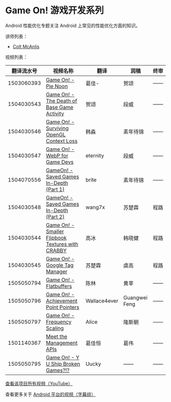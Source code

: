 # Game On! 游戏开发系列

Android 性能优化专题关注 Android 上常见的性能优化方面的知识。

讲师列表：

*   [Colt McAnlis](https://plus.google.com/+ColtMcAnlis)
 
视频列表：

| 翻译流水号 | 视频名称 | 翻译 | 润稿 | 终审 |
| -- | -- | -- | -- | -- |
| 1503060393 | [Game On! - Pie Noon](//pub.gfansub.com/Android/031-Game-On/1503060393-pie-noon.html)  | 葛佳- | 贺颂 | —— |
| 1504030543 | [Game On! - The Death of Base Game Activity](http://pub.gfansub.com//Android/031-Game-On/1504030543-the-death-of-base-game-activity.html)  | 贺颂 | 段威 | —— |
| 1504030546 | [Game On! - Surviving OpenGL Context Loss](http://pub.gfansub.com//Android/031-Game-On/1504030546-surviving-opengl-context-loss.html)  | 韩淼 | 素年待锦 | —— |
| 1504030547 | [Game On! - WebP for Game Devs](http://pub.gfansub.com//Android/031-Game-On/1504030547-webp-for-game-devs.html)  | eternity | 段威 | —— |
| 1504070556 | [GameOn! - Saved Games In-Depth (Part 1)](http://pub.gfansub.com//Android/031-Game-On/1504070556-saved-games-in-depth-part_1.html)  | brite | 素年待锦 | —— |
| 1504030548 | [GameOn! - Saved Games In-Depth (Part 2)](http://pub.gfansub.com//Android/031-Game-On/1504030548-saved-games-in-depth-part_2.html)  | wang7x | 苏楚霖 | 程路 |
| 1504030544 | [Game On! - Smaller Flipbook Textures with CRABBY](http://pub.gfansub.com//Android/031-Game-On/1504030544-smaller-flipbook-textures-with-crabby.html)  | 高冰 | 韩晓健 | 程路 |
| 1504030545 | [Game On! - Google Tag Manager](http://pub.gfansub.com//Android/031-Game-On/1504030545-google-tag-manager.html)  | 苏楚霖 | 虞高 | 程路 |
| 1505050794 | [Game On! - Flatbuffers](http://pub.gfansub.com//Android/031-Game-On/1505050794-flatbuffers.html)  | 陈林 | 黄莘 | —— |
| 1505050796 | [Game On! - Achievement Point Pointers](http://pub.gfansub.com//Android/031-Game-On/1505050796-achievement-point-pointers.html)  | Wallace4ever | Guangwei Feng | —— |
| 1505050797 | [Game On! - Frequency Scaling](http://pub.gfansub.com//Android/031-Game-On/1505050797-frequency-scaling.html)  | Alice | 隆斯朝 | ——	|
| 1501140367 | [Meet the Management APIs](http://pub.gfansub.com//Android/031-Game-On/1501140367-meet-the-management-apis.html)  | 葛佳恒 | 葛伟 | —— |
| 1505050795 | [Game On! - Y U Ship Broken Games?!?](http://pub.gfansub.com//Android/031-Game-On/1505050795-y-u-ship-broken-games.html)  | Uucky | —— | —— |

[查看该项目所有视频（YouTube）](https://www.youtube.com/playlist?list=PLOU2XLYxmsIKxwLEpFSWvCgdfEYlBQijk)

查看更多关于 [Android 平台的视频（字幕组）](http://pub.gfansub.com//Android/index.html)
